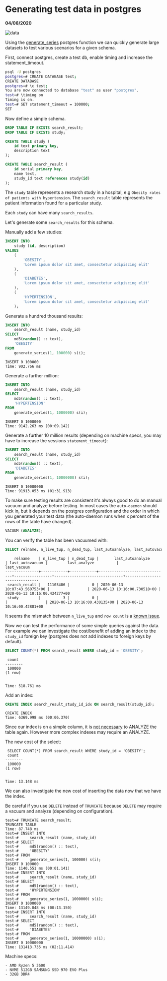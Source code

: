 # Generating test data in postgres

__04/06/2020__

![data](https://imgs.xkcd.com/comics/data.png)

Using the [generate_series](https://www.postgresql.org/docs/12/functions-srf.html) postgres function
we can quickly generate large datasets to test various scenarios for a given schema.

First, connect postgres, create a test db, enable timing and increase the statement_timeout.

```bash
psql -U postgres
postgres=# CREATE DATABASE test;
CREATE DATABASE
postgres=# \c test;
You are now connected to database "test" as user "postgres".
test=# \timing on
Timing is on.
test=# SET statement_timeout = 100000;
SET
```

Now define a simple schema.

```sql
DROP TABLE IF EXISTS search_result;
DROP TABLE IF EXISTS study;

CREATE TABLE study (
    id text primary key,
    description text
);

CREATE TABLE search_result (
    id serial primary key,
    name text,
    study_id text references study(id)
);
```

The `study` table represents a research study in a hospital, e.g `Obesity rates of patients with hypertension`.
The `search_result` table represents the patient information found for a particular study.

Each `study` can have many `search_results`.

Let's generate some `search_results` for this schema.

Manually add a few studies:
```sql
INSERT INTO
    study (id, description)
VALUES
    (
        'OBESITY',
        'Lorem ipsum dolor sit amet, consectetur adipiscing elit'
    ),
   	(
        'DIABETES',
        'Lorem ipsum dolor sit amet, consectetur adipiscing elit'
    ),
   	(
        'HYPERTENSION',
        'Lorem ipsum dolor sit amet, consectetur adipiscing elit'
    );
```

Generate a hundred thousand results:
```sql
INSERT INTO
    search_result (name, study_id)
SELECT
    md5(random() :: text),
    'OBESITY'
FROM
    generate_series(1, 100000) s(i);
```

```
INSERT 0 100000
Time: 902.766 ms
```

Generate a further million:
```sql
INSERT INTO
    search_result (name, study_id)
SELECT
    md5(random() :: text),
    'HYPERTENSION'
FROM
    generate_series(1, 1000000) s(i);
```

```
INSERT 0 1000000
Time: 9142.263 ms (00:09.142)
```

Generate a further 10 million results (depending on machine specs, you may have to increase the sessions `statement_timeout`):
```sql
INSERT INTO
    search_result (name, study_id)
SELECT
    md5(random() :: text),
    'DIABETES'
FROM
    generate_series(1, 10000000) s(i);
```

```
INSERT 0 10000000
Time: 91913.053 ms (01:31.913)
```

To make sure testing results are consistent it's always good to do an manual vacuum and analyze before testing.
In most cases the `auto-daemon` should kick in, but it depends on the postgres configuration and the order in which you generated your test data
(the auto-daemon runs when x percent of the rows of the table have changed).

```sql
VACUUM (ANALYZE);
```

You can verify the table has been vacuumed with:
```sql
SELECT relname, n_live_tup, n_dead_tup, last_autoanalyze, last_autovacuum, last_analyze, last_vacuum FROM pg_stat_all_tables where "schemaname"='public' ORDER BY last_vacuum DESC NULLS LAST;
```

```
    relname    | n_live_tup | n_dead_tup |       last_autoanalyze        | last_autovacuum |         last_analyze          |          last_vacuum
---------------+------------+------------+-------------------------------+-----------------+-------------------------------+-------------------------------
 search_result |   11103406 |          0 | 2020-06-13 10:07:43.560753+00 |                 | 2020-06-13 10:16:00.730518+00 | 2020-06-13 10:16:00.434277+00
 study         |          3 |          0 |                               |                 | 2020-06-13 10:16:00.430135+00 | 2020-06-13 10:16:00.42881+00
```

It seems the mismatch between `n_live_tup` and `row count` is a [known issue](https://postgrespro.com/list/thread-id/1520106).

Now we can test the performance of some simple queries against the data.
For example we can investigate the cost/benefit of adding an index to the `study_id` foreign key (postgres does not add indexes to foreign keys by default).


```sql
SELECT COUNT(*) FROM search_result WHERE study_id = 'OBESITY';
```

```
 count
--------
 100000
(1 row)


Time: 518.761 ms
```

Add an index:

```sql
CREATE INDEX search_result_study_id_idx ON search_result(study_id);
```

```
CREATE INDEX
Time: 6369.998 ms (00:06.370)
```

Since our index is on a simple column, it is [not necessary](https://dba.stackexchange.com/questions/241257/is-it-necessary-to-analyze-a-table-after-an-index-has-been-created#:~:text=If%20the%20index%20is%20just,after%20you%20create%20the%20index.&text=However%2C%20if%20you%20are%20indexing,ANALYZE%20after%20creating%20the%20index.) to ANALYZE the table again. However more complex indexes may require an ANALYZE.


The new cost of the select:
```
 SELECT COUNT(*) FROM search_result WHERE study_id = 'OBESITY';
 count
--------
 100000
(1 row)


Time: 13.148 ms
```

We can also investigate the new cost of inserting the data now that we have the index.

Be careful if you use `DELETE` instead of `TRUNCATE` because `DELETE` may require a vacuum and analyze (depending on configuration).

```text
test=# TRUNCATE search_result;
TRUNCATE TABLE
Time: 87.748 ms
test=# INSERT INTO
test-#     search_result (name, study_id)
test-# SELECT
test-#     md5(random() :: text),
test-#     'OBESITY'
test-# FROM
test-#     generate_series(1, 100000) s(i);
INSERT 0 100000
Time: 1140.551 ms (00:01.141)
test=# INSERT INTO
test-#     search_result (name, study_id)
test-# SELECT
test-#     md5(random() :: text),
test-#     'HYPERTENSION'
test-# FROM
test-#     generate_series(1, 1000000) s(i);
INSERT 0 1000000
Time: 13149.848 ms (00:13.150)
test=# INSERT INTO
test-#     search_result (name, study_id)
test-# SELECT
test-#     md5(random() :: text),
test-#     'DIABETES'
test-# FROM
test-#     generate_series(1, 10000000) s(i);
INSERT 0 10000000
Time: 131413.735 ms (02:11.414)
```

Machine specs:

    - AMD Ryzen 5 3600
    - NVME 512GB SAMSUNG SSD 970 EVO Plus
    - 32GB DDR4
